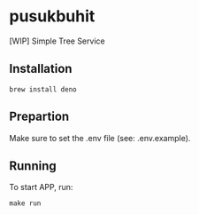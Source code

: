 # pusukbuhit
[WIP] Simple Tree Service

## Installation

`brew install deno`

## Prepartion

Make sure to set the .env file (see: .env.example).

## Running

To start APP, run:

`make run`
